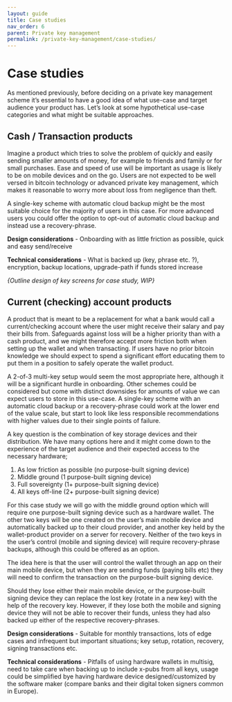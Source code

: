 ```yaml
---
layout: guide
title: Case studies
nav_order: 6
parent: Private key management
permalink: /private-key-management/case-studies/
---
```


# Case studies

As mentioned previously, before deciding on a private key management scheme it’s essential to have a good idea of what use-case and target audience your product has. Let’s look at some hypothetical use-case categories and what might be suitable approaches.

## Cash / Transaction products

Imagine a product which tries to solve the problem of quickly and easily sending smaller amounts of money, for example to friends and family or for small purchases. 
Ease and speed of use will be important as usage is likely to be on mobile devices and on the go. Users are not expected to be well versed in bitcoin technology or advanced private key management, which makes it reasonable to worry more about loss from negligence than theft.

A single-key scheme with automatic cloud backup might be the most suitable choice for the majority of users in this case. For more advanced users you could offer the option to opt-out of automatic cloud backup and instead use a recovery-phrase.

**Design considerations** - Onboarding with as little friction as possible, quick and easy send/receive

**Technical considerations** - What is backed up (key, phrase etc. ?), encryption, backup locations, upgrade-path if funds stored increase 

*{Outline design of key screens for case study, WIP}*

## Current (checking) account products

A product that is meant to be a replacement for what a bank would call a current/checking account where the user might receive their salary and pay their bills from. 
Safeguards against loss will be a higher priority than with a cash product, and we might therefore accept more friction both when setting up the wallet and when transacting.
If users have no prior bitcoin knowledge we should expect to spend a significant effort educating them to put them in a position to safely operate the wallet product.

A 2-of-3 multi-key setup would seem the most appropriate here, although it will be a significant hurdle in onboarding. Other schemes could be considered but come with distinct downsides for amounts of value we can expect users to store in this use-case. A single-key scheme with an automatic cloud backup or a recovery-phrase could work at the lower end of the value scale, but start to look like less responsible recommendations with higher values due to their single points of failure.

A key question is the combination of key storage devices and their distribution. We have many options here and it might come down to the experience of the target audience and their expected access to the necessary hardware; 

1. As low friction as possible (no purpose-built signing device)
2. Middle ground (1 purpose-built signing device)
3. Full sovereignty (1+  purpose-built signing device) 
4. All keys off-line (2+ purpose-built signing device)

For this case study we will go with the middle ground option which will require one purpose-built signing device such as a hardware wallet. The other two keys will be one created on the user’s main mobile device and automatically backed up to their cloud provider, and another key held by the wallet-product provider on a server for recovery. Neither of the two keys in the user’s control (mobile and signing device) will require recovery-phrase backups, although this could be offered as an option. 

The idea here is that the user will control the wallet through an app on their main mobile device, but when they are sending funds (paying bills etc) they will need to confirm the transaction on the purpose-built signing device.

Should they lose either their main mobile device, or the purpose-built signing device they can replace the lost key (rotate in a new key) with the help of the recovery key. However, if they lose both the mobile and signing device they will not be able to recover their funds, unless they had also backed up either of the respective recovery-phrases. 

**Design considerations** - Suitable for monthly transactions, lots of edge cases and infrequent but important situations; key setup, rotation, recovery, signing transactions etc.

**Technical considerations** - Pitfalls of using hardware wallets in multisig, need to take care when backing up to include x-pubs from all keys, usage could be simplified bye having hardware device designed/customized by the software maker (compare banks and their digital token signers common in Europe).
